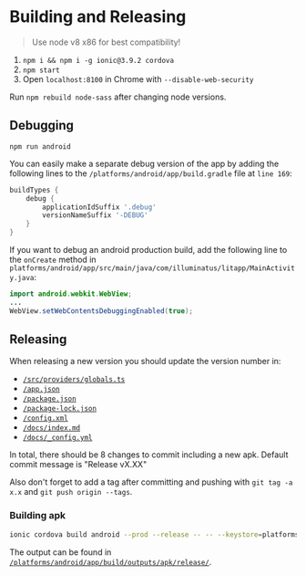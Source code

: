 
# Building and Releasing

> Use node v8 x86 for best compatibility!

1. `npm i && npm i -g ionic@3.9.2 cordova`
2. `npm start`
3. Open `localhost:8100` in Chrome with `--disable-web-security`

Run `npm rebuild node-sass` after changing node versions.

## Debugging

`npm run android`

You can easily make a separate debug version of the app by adding the following lines to the `/platforms/android/app/build.gradle` file at `line 169`:

```gradle
buildTypes {
    debug {
        applicationIdSuffix '.debug'
        versionNameSuffix '-DEBUG'
    }
}
```

If you want to debug an android production build, add the following line to the `onCreate` method in `platforms/android/app/src/main/java/com/illuminatus/litapp/MainActivity.java`:

```java
import android.webkit.WebView;
...
WebView.setWebContentsDebuggingEnabled(true);
```

## Releasing

When releasing a new version you should update the version number in:

- [`/src/providers/globals.ts`](./src/providers/globals.ts#L17)
- [`/app.json`](./app.json#L2-L3)
- [`/package.json`](./package.json#L3)
- [`/package-lock.json`](./package-lock.json#L3)
- [`/config.xml`](./config.xml#L2)
- [`/docs/index.md`](./docs/index.md#L6)
- [`/docs/_config.yml`](./docs/_config.yml#L6)

In total, there should be 8 changes to commit including a new apk. Default commit message is "Release vX.XX"

Also don't forget to add a tag after committing and pushing with `git tag -a x.x` and `git push origin --tags`.

### Building apk

```bash
ionic cordova build android --prod --release -- -- --keystore=platforms/litapp-key.jks --storePassword="abc123" --alias=litapp --password="abc123"`
```

The output can be found in [`/platforms/android/app/build/outputs/apk/release/`](`./platforms/android/app/build/outputs/apk/release/`).